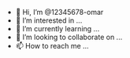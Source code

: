 - 👋 Hi, I’m @12345678-omar
- 👀 I’m interested in ...
- 🌱 I’m currently learning ...
- 💞️ I’m looking to collaborate on ...
- 📫 How to reach me ...

<!---
12345678-omar/12345678-omar is a ✨ special ✨ repository because its `README.md` (this file) appears on your GitHub profile.
You can click the Preview link to take a look at your changes.
--->
